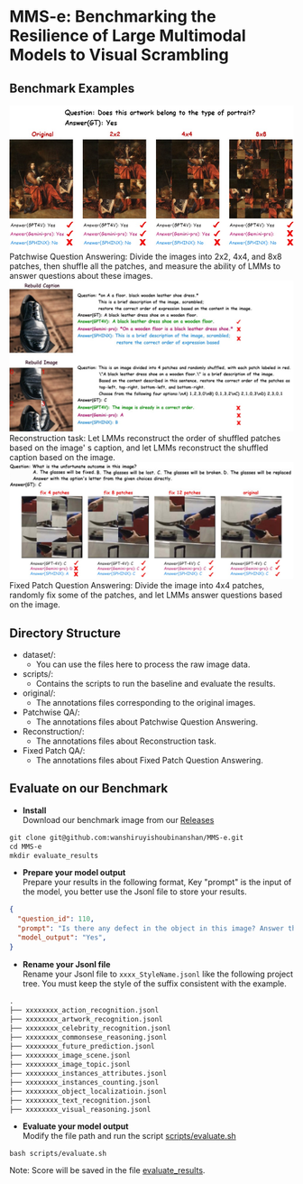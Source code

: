 # MMS-e: Benchmarking the Resilience of Large Multimodal Models to Visual Scrambling
## Benchmark Examples
![Demo1](imgs/lab1.jpeg)
Patchwise Question Answering: Divide the images into 2x2, 4x4, and 8x8 patches, then shuffle all the patches, and measure the ability of LMMs to answer questions about these images. 
![Demo2](imgs/lab2.jpeg)
Reconstruction task: Let LMMs reconstruct the order of shuffled patches based on the image' s caption, and let LMMs reconstruct the shuffled caption based on the image. 
![Demo3](imgs/lab3.jpeg)
Fixed Patch Question Answering: Divide the image into 4x4 patches, randomly fix some of the patches, and let LMMs answer questions based on the image.

## Directory Structure
- dataset/:
  - You can use the files here to process the raw image data.
- scripts/:
  - Contains the scripts to run the baseline and evaluate the results.
- original/:
  - The annotations files corresponding to the original images.
- Patchwise QA/:
  - The annotations files about Patchwise Question Answering.
- Reconstruction/:
  - The annotations files about Reconstruction task.
- Fixed Patch QA/:
  - The annotations files about Fixed Patch Question Answering.

 ## Evaluate on our Benchmark
- **Install**  
Download our benchmark image from our [Releases]()
```Shell
git clone git@github.com:wanshiruyishoubinanshan/MMS-e.git
cd MMS-e
mkdir evaluate_results
```

- **Prepare your model output**  
Prepare your results in the following format, Key "prompt" is the input of the model, you better use the Jsonl file to store your results.

```json
{
  "question_id": 110, 
  "prompt": "Is there any defect in the object in this image? Answer the question using a single word or phrase.", 
  "model_output": "Yes",
}
```
- **Rename your Jsonl file**  
Rename your Jsonl file to ```xxxx_StyleName.jsonl``` like the following project tree. You must keep the style of the suffix consistent with the example.
```
.
├── xxxxxxxx_action_recognition.jsonl
├── xxxxxxxx_artwork_recognition.jsonl
├── xxxxxxxx_celebrity_recognition.jsonl
├── xxxxxxxx_commonsese_reasoning.jsonl
├── xxxxxxxx_future_prediction.jsonl
├── xxxxxxxx_image_scene.jsonl
├── xxxxxxxx_image_topic.jsonl
├── xxxxxxxx_instances_attributes.jsonl
├── xxxxxxxx_instances_counting.jsonl
├── xxxxxxxx_object_localizatioin.jsonl
├── xxxxxxxx_text_recognition.jsonl
├── xxxxxxxx_visual_reasoning.jsonl
```

- **Evaluate your model output**  
Modify the file path and run the script [scripts/evaluate.sh](scripts/evaluate.sh)
```
bash scripts/evaluate.sh
```
Note: Score will be saved in the file [evaluate_results](evaluate_results/). 
